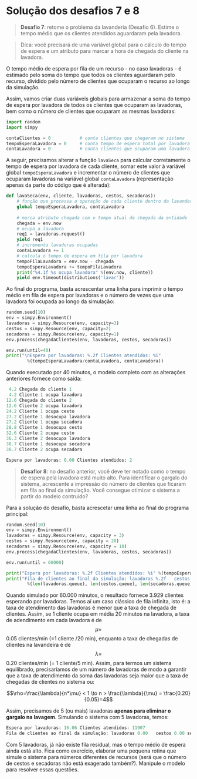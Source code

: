 # Solução dos desafios 7 e 8

>**Desafio 7**: retome o problema da lavanderia \(Desafio 6\). Estime o tempo médio que os clientes atendidos aguardaram pela lavadora.

>Dica: você precisará de uma variável global para o cálculo do tempo de espera e um atributo para marcar a hora de chegada do cliente na lavadora.

O tempo médio de espera por fila de um recurso - no caso lavadoras - é estimado pelo soma do tempo que todos os clientes aguardaram pelo recurso, dividido pelo número de clientes que ocuparam o recurso ao longo da simulação.

Assim, vamos criar duas variáveis globais para armazenar a soma do tempo de espera por lavadora de todos os clientes que ocuparam as lavadoras, bem como o número de clientes que ocuparam as mesmas lavadoras:

```python
import random
import simpy

contaClientes = 0           # conta clientes que chegaram no sistema
tempoEsperaLavadora = 0     # conta tempo de espera total por lavadora
contaLavadora = 0           # conta clientes que ocuparam uma lavadora
```
A seguir, precisamos alterar a função `lavaSeca` para calcular corretamente o tempo de espera por lavadora de cada cliente, somar este valor à variável global `tempoEsperaLavadora` e incrementar o número de clientes que ocuparam lavadoras na variável global `contaLavadora` (representação apenas da parte do código que é alterada):
```python
def lavaSeca(env, cliente, lavadoras, cestos, secadoras):
    # função que processa a operação de cada cliente dentro da lavanderia
    global tempoEsperaLavadora, contaLavadora
    
    # marca atributo chegada com o tempo atual de chegada da entidade
    chegada = env.now
    # ocupa a lavadora
    req1 = lavadoras.request()
    yield req1
    # incrementa lavadoras ocupadas
    contaLavadora += 1
    # calcula o tempo de espera em fila por lavadora
    tempoFilaLavadora = env.now - chegada
    tempoEsperaLavadora += tempoFilaLavadora
    print("%4.1f %s ocupa lavadora" %(env.now, cliente))
    yield env.timeout(distributions('lavar'))
```
Ao final do programa, basta acrescentar uma linha para imprimir o tempo médio em fila de espera por lavadoras e o número de vezes que uma lavadora foi ocupada ao longo da simulação:
```python
random.seed(10)
env = simpy.Environment()
lavadoras = simpy.Resource(env, capacity=3)
cestos = simpy.Resource(env, capacity=2)
secadoras = simpy.Resource(env, capacity=1)
env.process(chegadaClientes(env, lavadoras, cestos, secadoras))

env.run(until=40)
print("\nEspera por lavadoras: %.2f Clientes atendidos: %i" 
        %(tempoEsperaLavadora/contaLavadora, contaLavadora))
```
Quando executado por 40 minutos, o modelo completo com as alterações anteriores fornece como saída:
```python
 4.2 Chegada do cliente 1
 4.2 Cliente 1 ocupa lavadora
12.6 Chegada do cliente 2
12.6 Cliente 2 ocupa lavadora
24.2 Cliente 1 ocupa cesto
27.2 Cliente 1 desocupa lavadora
27.2 Cliente 1 ocupa secadora
28.8 Cliente 1 desocupa cesto
32.6 Cliente 2 ocupa cesto
36.3 Cliente 2 desocupa lavadora
38.7 Cliente 1 desocupa secadora
38.7 Cliente 2 ocupa secadora

Espera por lavadoras: 0.00 Clientes atendidos: 2
```
>**Desafior 8**: no desafio anterior, você deve ter notado como o tempo de espera pela lavadora está muito alto. Para identificar o gargalo do sistema, acrescente a impressão do número de clientes que ficaram em fila ao final da simulação. Você consegue otimizar o sistema a partir do modelo contruído?

Para a solução do desafio, basta acrescetar uma linha ao final do programa principal:

```python
random.seed(10)
env = simpy.Environment()
lavadoras = simpy.Resource(env, capacity = 3)
cestos = simpy.Resource(env, capacity = 20)
secadoras = simpy.Resource(env, capacity = 10)
env.process(chegadaClientes(env, lavadoras, cestos, secadoras))

env.run(until = 60000)

print("Espera por lavadoras: %.2f Clientes atendidos: %i" %(tempoEsperaLavadora/contaLavadora, contaLavadora))
print("Fila de clientes ao final da simulação: lavadoras %.2f   cestos %.2f secadoras %.2f" 
        %(len(lavadoras.queue), len(cestos.queue), len(secadoras.queue)))
```

Quando simulado por 60.000 minutos, o resultado fornece 3.929 clientes esperando por lavadoras. Temos aí um caso clássico de fila infinita, isto é: a taxa de atendimento das lavadoras é menor que a taxa de chegada de clientes. Assim, se 1 cliente ocupa em média 20 minutos na lavadora,  a taxa de adendimento em cada lavadora é de $$\mu=$$ 0.05 clientes\/min \(=1 cliente \/20 min\), enquanto a taxa de chegadas de clientes na lavandeira é de $$\lambda=$$0.20 clientes\/min \(= 1 cliente\/5 min\). Assim, para termos um sistema equilibrado, precisaríamos de um número de lavadoras de modo a garantir que a taxa de atendimento da soma das lavadoras seja maior que a taxa de chegadas de clientes no sistema ou:

$$\rho=\frac{\lambda}{n*\mu} < 1 \to n > \frac{\lambda}{\mu} = \frac{0.20}{0.05}=4$$

Assim, precisamos de 5 \(ou mais\) lavadoras **apenas para eliminar o gargalo na lavagem**. Simulando o sistema com 5 lavadoras, temos:

```python
Espera por lavadoras: 16.06 Clientes atendidos: 11907
Fila de clientes ao final da simulação: lavadoras 0.00   cestos 0.00 secadoras 0.00

```
Com 5 lavadoras, já não existe fila residual, mas o tempo médio de espera ainda está alto. Fica como exercício, elaborar uma pequena rotina que simule o sistema para números diferentes de recursos (será que o número de cestos e secadoras não está exagerado também?). Manipule o modelo para resolver essas questões.

